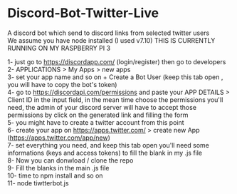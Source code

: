# Discord-Bot-Twitter-Live
A discord bot which send to discord links from selected twitter users<br/>
We assume you have node installed (I used v7.10)
THIS IS CURRENTLY RUNNING ON MY RASPBERRY PI 3


 1- just go to https://discordapp.com/  (login/register) then go to developers <br/>
 2- APPLICATIONS > My Apps > new apps<br/>
 3- set your app name and so on   +   Create a Bot User (keep this tab open , you will have to copy the bot's token)<br/>
 4- go to https://discordapi.com/permissions and paste your APP DETAILS > Client ID in the input field,
 in the mean time choose the permissions you'll need, the admin of your discord server will have to accept those permissions by click on the generated link and filling the form<br/>
 5- you might have to create a twitter account from this point<br/>
 6- create your app on https://apps.twitter.com/ > create new App (https://apps.twitter.com/app/new)<br/>
 7- set everything you need, and keep this tab open you'll need some informations (keys and access tokens) to fill the blank in my .js file<br/>
 8- Now you can donwload / clone the repo<br/>
 9- Fill the blanks in the main .js file<br/>
 10- time to npm install and so on<br/>
 11- node tiwtterbot.js<br/>
 
 
